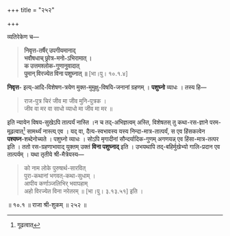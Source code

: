 +++
title = "२५२"

+++

व्यतिरेकेण च—


> **निवृत्त-तर्षैर् उपगीयमानाद्**  
> **भवौषधाच् छ्रोत्र-मनो-ऽभिरामात् ।**  
> **क उत्तमश्लोक-गुणानुवादात्**  
> **पुमान् विरज्येत विना पशुघ्नात् ॥** [भा।पु। १०.१.४] 

**निवृत्त**- इत्य्-आदि-विशेषण-त्रयेण मुक्त-मुमुक्षु-विषयि-जनानां ग्रहणम् । **पशुघ्नो** व्याधः । तस्य हि—


> राज-पुत्र चिरं जीव मा जीव मुनि-पुत्रक ।  
> जीव वा मर वा साधो व्याधो मा जीव मा मर ॥ 

इति न्यायेन विषय-सुखेऽपि तात्पर्यं नास्ति ।न च तद्-अभिज्ञत्वम् अस्ति, विशेषतस् तु कथा-रस-ज्ञाने परम-मूढत्वात्[^२६८] सामर्थ्यं नास्त्य् एव । यद् वा, दैत्य-स्वभावस्य यस्य निन्दा-मात्र-तात्पर्यं, स एव हिंसकत्वेन **पश्यघ्न**-शब्देनोच्यते । पशुघ्नो व्याधः । सोऽपि मृगादीनां सौन्दर्यादिक-गुणम् अगणयन्न् एव हिंसा-मात्र-तत्पर इति । ततो रस-ग्रहणाभावाद् युक्तम् उक्तं **विना पशुघ्नाद्** इति । उभयथापि तद्-बहिर्मुखेभ्यो गालि-प्रदान एव तात्पर्यम् । यथा तृतीये श्री-मैत्रेयस्य—

[^२६८]:
    गूढत्वात्



> को नाम लोके पुरुषार्थ-सारवित्  
> पुरा-कथानां भगवत्-कथा-सुधाम् ।  
> आपीय कर्णाञ्जलिभिर् भवापहाम्  
> अहो विरज्येत विना नरेतरम् ॥ [भा।पु। ३.१३.५१] इति ।

॥ १०.१ ॥ राजा श्री-शुकम् ॥ २५२ ॥
